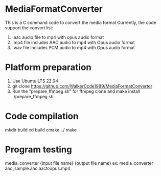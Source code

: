 # MediaFormatConverter
This is a C command code to convert the media format
Currently, the code support the convert list:
1. .aac audio file to mp4 with opus audio format 
2. .mp4 file includes AAC audio to mp4 with Opus audio format
3. .wav file includes PCM audio to mp4 with Opus audio format

# Platform preparation
1. Use Ubuntu LTS 22.04
2. git clone https://github.com/WalkerCode1989/MediaFormatConverter
3. Run the "prepare_ffmpeg.sh" for ffmpeg clone and make install
   ./prepare_ffmpeg.sh

# Code compilation
mkdir build
cd build
cmake ../
make

# Program testing
media_converter {input file name} {output file name}
ex:
media_converter aac_sample.aac aactoopus.mp4
